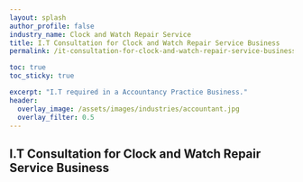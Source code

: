 ```yaml
---
layout: splash 
author_profile: false 
industry_name: Clock and Watch Repair Service
title: I.T Consultation for Clock and Watch Repair Service Business
permalink: /it-consultation-for-clock-and-watch-repair-service-business

toc: true
toc_sticky: true

excerpt: "I.T required in a Accountancy Practice Business."
header:
  overlay_image: /assets/images/industries/accountant.jpg
  overlay_filter: 0.5 
---
```


## I.T Consultation for Clock and Watch Repair Service Business
